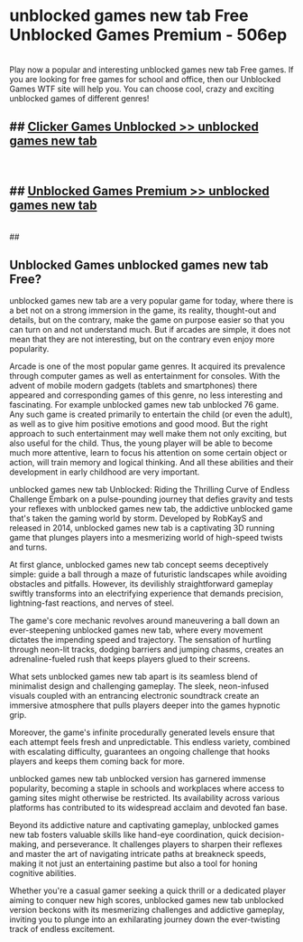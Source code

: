 # unblocked games new tab Free Unblocked Games Premium - 506ep <br>
<br>
Play now a popular and interesting unblocked games new tab Free games. If you are looking for free games for school and office, then our Unblocked Games WTF site will help you. You can choose cool, crazy and exciting unblocked games of different genres!


## ##  [Clicker Games Unblocked >> unblocked games new tab](http://freeplayer.one?title=unblocked_games_new_tab&ref=M1)
  <br>

##  ## [Unblocked Games Premium >> unblocked games new tab](http://freeplayer.one?title=unblocked_games_new_tab&ref=M1)
  <br>
  ##



## Unblocked Games unblocked games new tab Free?

unblocked games new tab are a very popular game for today, where there is a bet not on a strong immersion in the game, its reality, thought-out and details, but on the contrary, make the game on purpose easier so that you can turn on and not understand much. But if arcades are simple, it does not mean that they are not interesting, but on the contrary even enjoy more popularity.

Arcade is one of the most popular game genres. It acquired its prevalence through computer games as well as entertainment for consoles. With the advent of mobile modern gadgets (tablets and smartphones) there appeared and corresponding games of this genre, no less interesting and fascinating. For example unblocked games new tab unblocked 76 game. Any such game is created primarily to entertain the child (or even the adult), as well as to give him positive emotions and good mood. But the right approach to such entertainment may well make them not only exciting, but also useful for the child. Thus, the young player will be able to become much more attentive, learn to focus his attention on some certain object or action, will train memory and logical thinking. And all these abilities and their development in early childhood are very important.

unblocked games new tab Unblocked: Riding the Thrilling Curve of Endless Challenge
Embark on a pulse-pounding journey that defies gravity and tests your reflexes with unblocked games new tab, the addictive unblocked game that's taken the gaming world by storm. Developed by RobKayS and released in 2014, unblocked games new tab is a captivating 3D running game that plunges players into a mesmerizing world of high-speed twists and turns.

At first glance, unblocked games new tab concept seems deceptively simple: guide a ball through a maze of futuristic landscapes while avoiding obstacles and pitfalls. However, its devilishly straightforward gameplay swiftly transforms into an electrifying experience that demands precision, lightning-fast reactions, and nerves of steel.

The game's core mechanic revolves around maneuvering a ball down an ever-steepening unblocked games new tab, where every movement dictates the impending speed and trajectory. The sensation of hurtling through neon-lit tracks, dodging barriers and jumping chasms, creates an adrenaline-fueled rush that keeps players glued to their screens.

What sets unblocked games new tab apart is its seamless blend of minimalist design and challenging gameplay. The sleek, neon-infused visuals coupled with an entrancing electronic soundtrack create an immersive atmosphere that pulls players deeper into the games hypnotic grip.

Moreover, the game's infinite procedurally generated levels ensure that each attempt feels fresh and unpredictable. This endless variety, combined with escalating difficulty, guarantees an ongoing challenge that hooks players and keeps them coming back for more.

unblocked games new tab unblocked version has garnered immense popularity, becoming a staple in schools and workplaces where access to gaming sites might otherwise be restricted. Its availability across various platforms has contributed to its widespread acclaim and devoted fan base.

Beyond its addictive nature and captivating gameplay, unblocked games new tab fosters valuable skills like hand-eye coordination, quick decision-making, and perseverance. It challenges players to sharpen their reflexes and master the art of navigating intricate paths at breakneck speeds, making it not just an entertaining pastime but also a tool for honing cognitive abilities.

Whether you're a casual gamer seeking a quick thrill or a dedicated player aiming to conquer new high scores, unblocked games new tab unblocked version beckons with its mesmerizing challenges and addictive gameplay, inviting you to plunge into an exhilarating journey down the ever-twisting track of endless excitement.